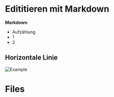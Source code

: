 # Edititieren mit Markdown

**Markdown** 
+ Aufzählung
+ 1
+ 2

Horizontale Linie 
---

![Example]([https://stock.adobe.com/de/images/beispiel/21259145] "Beispielbild")

# Files
<!--stackedit_data:
eyJoaXN0b3J5IjpbMjU3ODA2OTI4XX0=
-->